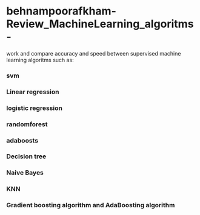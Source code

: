 # behnampoorafkham-Review_MachineLearning_algoritms-
work and compare accuracy and speed between supervised machine learning algoritms such as:
### svm
### Linear regression
### logistic regression
### randomforest
### adaboosts
### Decision tree
### Naive Bayes
### KNN
### Gradient boosting algorithm and AdaBoosting algorithm
